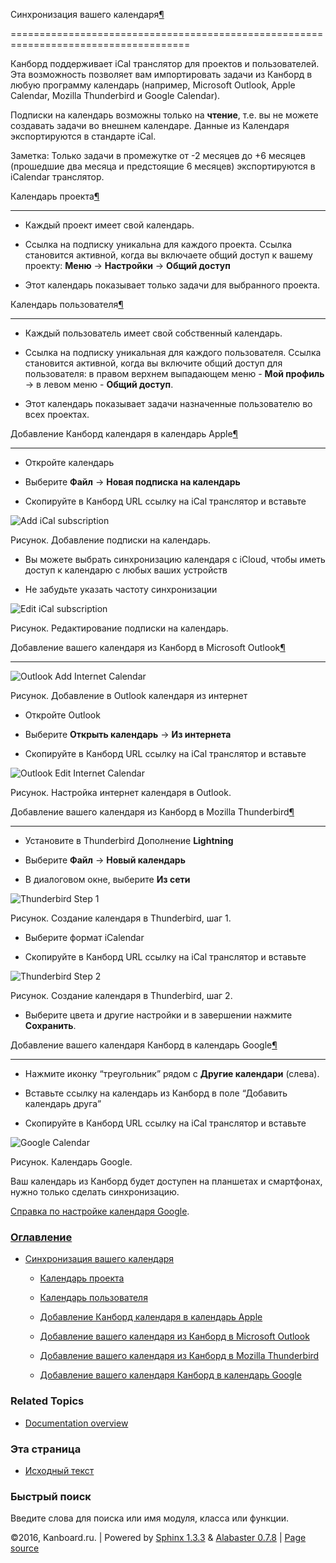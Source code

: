 Синхронизация вашего календаря[¶](#syncing-your-calendars "Ссылка на этот заголовок")

=====================================================================================



Канборд поддерживает iCal транслятор для проектов и пользователей. Эта возможность позволяет вам импортировать задачи из Канборд в любую программу календарь (например, Microsoft Outlook, Apple Calendar, Mozilla Thunderbird и Google Calendar).



Подписки на календарь возможны только на **чтение**, т.е. вы не можете создавать задачи во внешнем календаре. Данные из Календаря экспортируются в стандарте iCal.



Заметка: Только задачи в промежутке от -2 месяцев до +6 месяцев (прошедшие два месяца и предстоящие 6 месяцев) экспортируются в iCalendar транслятор.



Календарь проекта[¶](#project-calendars "Ссылка на этот заголовок")

-------------------------------------------------------------------



-   Каждый проект имеет свой календарь.



-   Ссылка на подписку уникальна для каждого проекта. Ссылка становится активной, когда вы включаете общий доступ к вашему проекту: **Меню** -\> **Настройки** -\> **Общий доступ**



-   Этот календарь показывает только задачи для выбранного проекта.



Календарь пользователя[¶](#user-calendars "Ссылка на этот заголовок")

---------------------------------------------------------------------



-   Каждый пользователь имеет свой собственный календарь.



-   Ссылка на подписку уникальная для каждого пользователя. Ссылка становится активной, когда вы включите общий доступ для пользователя: в правом верхнем выпадающем меню - **Мой профиль** -\> в левом меню - **Общий доступ**.



-   Этот календарь показывает задачи назначенные пользователю во всех проектах.



Добавление Канборд календаря в календарь Apple[¶](#adding-your-kanboard-calendar-to-apple-calendar "Ссылка на этот заголовок")

------------------------------------------------------------------------------------------------------------------------------



-   Откройте календарь



-   Выберите **Файл** -\> **Новая подписка на календарь**



-   Скопируйте в Канборд URL ссылку на iCal транслятор и вставьте



![Add iCal subscription](https://kanboard.net/screenshots/documentation/apple-calendar-add-subscription.png)



Рисунок. Добавление подписки на календарь.



-   Вы можете выбрать синхронизацию календаря с iCloud, чтобы иметь доступ к календарю с любых ваших устройств



-   Не забудьте указать частоту синхронизации



![Edit iCal subscription](https://kanboard.net/screenshots/documentation/apple-calendar-edit-subscription.png)



Рисунок. Редактирование подписки на календарь.



Добавление вашего календаря из Канборд в Microsoft Outlook[¶](#adding-your-kanboard-calendar-to-microsoft-outlook "Ссылка на этот заголовок")

---------------------------------------------------------------------------------------------------------------------------------------------



![Outlook Add Internet Calendar](https://kanboard.net/screenshots/documentation/outlook-add-subscription.png)



Рисунок. Добавление в Outlook календаря из интернет



-   Откройте Outlook



-   Выберите **Открыть календарь** -\> **Из интернета**



-   Скопируйте в Канборд URL ссылку на iCal транслятор и вставьте



![Outlook Edit Internet Calendar](https://kanboard.net/screenshots/documentation/outlook-edit-subscription.png)



Рисунок. Настройка интернет календаря в Outlook.



Добавление вашего календаря из Канборд в Mozilla Thunderbird[¶](#adding-your-kanboard-calendar-to-mozilla-thunderbird "Ссылка на этот заголовок")

-------------------------------------------------------------------------------------------------------------------------------------------------



-   Установите в Thunderbird Дополнение **Lightning**



-   Выберите **Файл** -\> **Новый календарь**



-   В диалоговом окне, выберите **Из сети**



![Thunderbird Step 1](https://kanboard.net/screenshots/documentation/thunderbird-new-calendar-step1.png)



Рисунок. Создание календаря в Thunderbird, шаг 1.



-   Выберите формат iCalendar



-   Скопируйте в Канборд URL ссылку на iCal транслятор и вставьте



![Thunderbird Step 2](https://kanboard.net/screenshots/documentation/thunderbird-new-calendar-step2.png)



Рисунок. Создание календаря в Thunderbird, шаг 2.



-   Выберите цвета и другие настройки и в завершении нажмите **Сохранить**.



Добавление вашего календаря Канборд в календарь Google[¶](#adding-your-kanboard-calendar-to-google-calendar "Ссылка на этот заголовок")

---------------------------------------------------------------------------------------------------------------------------------------



-   Нажмите иконку “треугольник” рядом с **Другие календари** (слева).



-   Вставьте ссылку на календарь из Канборд в поле “Добавить календарь друга”



-   Скопируйте в Канборд URL ссылку на iCal транслятор и вставьте



![Google Calendar](https://kanboard.net/screenshots/documentation/google-calendar-add-subscription.png)



Рисунок. Календарь Google.



Ваш календарь из Канборд будет доступен на планшетах и смартфонах, нужно только сделать синхронизацию.



[Справка по настройке календаря Google](https://support.google.com/calendar/?hl=ru#topic=3417969).



### [Оглавление](index.markdown)



-   [Синхронизация вашего календаря](#)

    -   [Календарь проекта](#project-calendars)

    -   [Календарь пользователя](#user-calendars)

    -   [Добавление Канборд календаря в календарь Apple](#adding-your-kanboard-calendar-to-apple-calendar)

    -   [Добавление вашего календаря из Канборд в Microsoft Outlook](#adding-your-kanboard-calendar-to-microsoft-outlook)

    -   [Добавление вашего календаря из Канборд в Mozilla Thunderbird](#adding-your-kanboard-calendar-to-mozilla-thunderbird)

    -   [Добавление вашего календаря Канборд в календарь Google](#adding-your-kanboard-calendar-to-google-calendar)



### Related Topics



-   [Documentation overview](index.markdown)



### Эта страница



-   [Исходный текст](_sources/ical.txt)



### Быстрый поиск



Введите слова для поиска или имя модуля, класса или функции.



©2016, Kanboard.ru. | Powered by [Sphinx 1.3.3](http://sphinx-doc.org/) & [Alabaster 0.7.8](https://github.com/bitprophet/alabaster) | [Page source](_sources/ical.txt)

